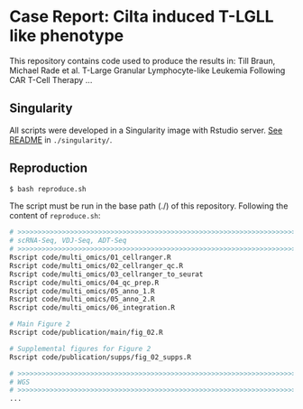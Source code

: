# Case Report: Cilta induced T-LGLL like phenotype

This repository contains code used to produce the results in: Till Braun, Michael Rade et al. T-Large Granular Lymphocyte-like Leukemia Following CAR T-Cell Therapy ...

## Singularity

All scripts were developed in a Singularity image with Rstudio server. [See README](singularity/) in `./singularity/`. 

## Reproduction

``` sh
$ bash reproduce.sh
```

The script must be run in the base path (./) of this repository. Following the content of `reproduce.sh`:

``` sh
# >>>>>>>>>>>>>>>>>>>>>>>>>>>>>>>>>>>>>>>>>>>>>>>>>>>>>>>>>>>>>>>>>>>>>>>>>>>>>>
# scRNA-Seq, VDJ-Seq, ADT-Seq
# >>>>>>>>>>>>>>>>>>>>>>>>>>>>>>>>>>>>>>>>>>>>>>>>>>>>>>>>>>>>>>>>>>>>>>>>>>>>>>
Rscript code/multi_omics/01_cellranger.R
Rscript code/multi_omics/02_cellranger_qc.R
Rscript code/multi_omics/03_cellranger_to_seurat
Rscript code/multi_omics/04_qc_prep.R
Rscript code/multi_omics/05_anno_1.R
Rscript code/multi_omics/05_anno_2.R
Rscript code/multi_omics/06_integration.R

# Main Figure 2
Rscript code/publication/main/fig_02.R

# Supplemental figures for Figure 2
Rscript code/publication/supps/fig_02_supps.R

# >>>>>>>>>>>>>>>>>>>>>>>>>>>>>>>>>>>>>>>>>>>>>>>>>>>>>>>>>>>>>>>>>>>>>>>>>>>>>>
# WGS
# >>>>>>>>>>>>>>>>>>>>>>>>>>>>>>>>>>>>>>>>>>>>>>>>>>>>>>>>>>>>>>>>>>>>>>>>>>>>>>
...


```
